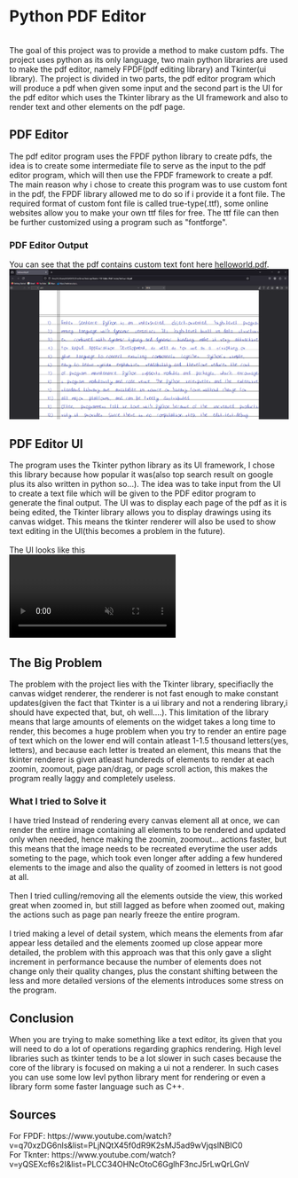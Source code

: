 <h1>Python PDF Editor</h1>
<br>
The goal of this project was to provide a method to make custom pdfs. The project uses python as its only language, two main python libraries are used to make the pdf editor, namely FPDF(pdf editing library) and Tkinter(ui library). The project is divided in two parts, the pdf editor program which will produce a pdf when given some input and the second part is the UI for the pdf editor which uses the Tkinter library as the UI framework and also to render text and other elements on the pdf page.
<br>
<h2>PDF Editor</h2>
The pdf editor program uses the FPDF python library to create pdfs, the idea is to create some intermediate file to serve as the input to the pdf editor program, which will then use the FPDF framework to create a pdf. The main reason why i chose to create this program was to use custom font in the pdf, the FPDF library allowed me to do so if i provide it a font file. The required format of custom font file is called true-type(.ttf), some online websites allow you to make your own ttf files for free. The ttf file can then be further customized using a program such as "fontforge".
<h3>PDF Editor Output</h3>
You can see that the pdf contains custom text font here <a href="/PdfCreator/helloworld.pdf">helloworld.pdf</a>.
<img src="/PdfCreator/pdfeditor_output.png" >
<br>
<h2>PDF Editor UI</h2>
The program uses the Tkinter python library as its UI framework, I chose this library because how popular it was(also top search result on google plus its also written in python so...). The idea was to take input from the UI to create a text file which will be given to the PDF editor program to generate the final output. The UI was to display each page of the pdf as it is being edited, the Tkinter library allows you to display drawings using its canvas widget. This means the tkinter renderer will also be used to show text editing in the UI(this becomes a problem in the future).
<br>
<br>
The UI looks like this
<br>
<video src="https://github.com/user-attachments/assets/25074d23-83f6-489d-96f2-471fd50cc263" controls="controls" muted="muted" style="max-width: 730px;" ></video>
<br>
<h2>The Big Problem</h2>
The problem with the project lies with the Tkinter library, specifiaclly the canvas widget renderer, the renderer is not fast enough to make constant updates(given the fact that Tkinter is a ui library and not a rendering library,i should have expected that, but, oh well....). This limitation of the library means that large amounts of elements on the widget takes a long time to render, this becomes a huge problem when you try to render an entire page of text which on the lower end will contain atleast 1-1.5 thousand letters(yes, letters), and because each letter is treated an element, this means that the tkinter renderer is given atleast hundereds of elements to render at each zoomin, zoomout, page pan/drag, or page scroll action, this makes the program really laggy and completely useless.
<h3>What I tried to Solve it</h3>
I have tried Instead of rendering every canvas element all at once, we can render the entire image containing all elements to be rendered and updated only when needed, hence making the zoomin, zoomout... actions faster, but this means that the image needs to be recreated everytime the user adds someting to the page, which took even longer after adding a few hundered elements to the image and also the quality of zoomed in letters is not good at all.
<br>
<br>
Then I tried culling/removing all the elements outside the view, this worked great when zoomed in, but still lagged as before when zoomed out, making the actions such as page pan nearly freeze the entire program.
<br>
<br>
I tried making a level of detail system, which means the elements from afar appear less detailed and the elements zoomed up close appear more detailed, the problem with this approach was that this only gave a slight increment in performance because the number of elements does not change only their quality changes, plus the constant shifting between the less and more detailed versions of the elements introduces some stress on the program.
<br>
<h2>Conclusion</h2>
When you are trying to make something like a text editor, its given that you will need to do a lot of operations regarding graphics rendering. High level libraries such as tkinter tends to be a lot slower in such cases because the core of the library is focused on making a ui not a renderer. In such cases you can use some low levl python library ment for rendering or even a library form some faster language such as C++.
<br>
<h2>Sources</h2>
For FPDF: https://www.youtube.com/watch?v=q70xzDG6nls&list=PLjNQtX45f0dR9K2sMJ5ad9wVjqslNBIC0
<br>
For Tknter: https://www.youtube.com/watch?v=yQSEXcf6s2I&list=PLCC34OHNcOtoC6GglhF3ncJ5rLwQrLGnV